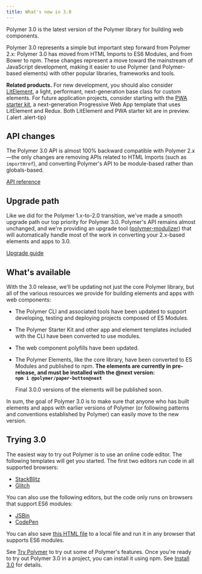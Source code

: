 ```yaml
---
title: What's new in 3.0
---
```


<!-- toc -->

Polymer 3.0 is the latest version of the Polymer library for building web components. 

Polymer 3.0 represents a simple but important step forward from Polymer 2.x: Polymer 3.0 has moved from HTML Imports to ES6 Modules, and from Bower to npm. These changes represent a move toward the mainstream of JavaScript development, making it easier to use Polymer (and Polymer-based elements) with other popular libraries, frameworks and tools.

**Related products.** For new development, you should also consider [LitElement](https://github.com/Polymer/lit-element/blob/master/README.md), a light, performant, next-generation base class for custom elements. For future application projects, consider starting with the [PWA starter kit](https://github.com/Polymer/pwa-starter-kit/blob/master/README.md), a next-generation Progressive Web App template that uses LitElement and Redux. Both LitElement and PWA starter kit are in preview.
{.alert .alert-tip}

## API changes 

The Polymer 3.0 API is almost 100% backward compatible with Polymer 2.x—the only changes are removing APIs related to HTML Imports (such as `importHref`), and converting Polymer's API to be module-based rather than globals-based.

[API reference](/3.0/docs/api/)

## Upgrade path

Like we did for the Polymer 1.x-to-2.0 transition, we've made a smooth upgrade path our top priority for Polymer 3.0. Polymer's API remains almost unchanged, and we're providing an upgrade tool ([polymer-modulizer](https://github.com/Polymer/polymer-modulizer)) that will automatically handle most of the work in converting your 2.x-based elements and apps to 3.0.

[Upgrade guide](upgrade)


## What's available

With the 3.0 release, we'll be updating not just the core Polymer library, but all of the various resources we provide for building elements and apps with web components:

*   The Polymer CLI and associated tools have been updated to support developing, testing and deploying projects composed of ES Modules.
*   The Polymer Starter Kit and other app and element templates included with the CLI have been converted to use modules.
*   The web component polyfills have been updated. 
*   The Polymer Elements, like the core library, have been converted to ES Modules and published to npm. **The elements are currently in pre-release, and must be installed with the @next version: \
`npm i @polymer/paper-button@next`**

    Final 3.0.0 versions of the elements will be published soon.

In sum, the goal of Polymer 3.0 is to make sure that anyone who has built elements and apps with earlier versions of Polymer (or following patterns and conventions established by Polymer) can easily move to the new version.

## Trying 3.0

The easiest way to try out Polymer is to use an online code editor. The following templates will get you started. The first two editors run code in all supported browsers:

*   [StackBlitz](https://stackblitz.com/edit/polymer-element-example?file=index.js)
*   [Glitch](https://glitch.com/edit/#!/polymer-element-example?path=index.html)

You can also use the following editors, but the code only runs on browsers that support ES6 modules:

*   [JSBin](https://jsbin.com/wuxejiz/edit?html,output)
*   [CodePen](https://codepen.io/kevinpschaaf/pen/BxdErp?editors=1000)

You can also save [this HTML file](https://gist.githubusercontent.com/kevinpschaaf/8a5acbea7b25d2bb5e82eeea2b105669/raw/c3a86872f07603e2d0ddae736687e52a5c8c499f/index.html) to a local file and run it in any browser that supports ES6 modules.</span></span>

See [Try Polymer](/3.0/start/quick-tour) to try out some of Polymer's features.
Once you're ready to try out Polymer 3.0 in a project, you can install it using npm. See [Install 3.0](/3.0/start/install-3-0) for details.</span>

